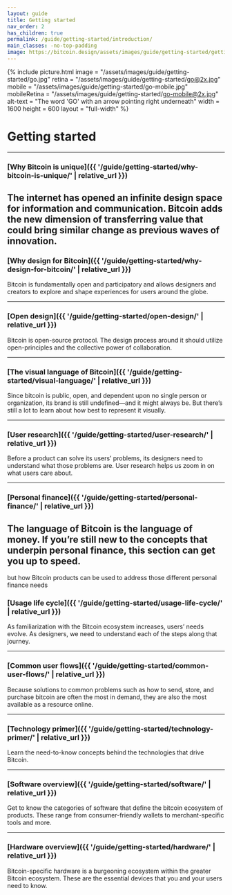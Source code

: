 ```yaml
---
layout: guide
title: Getting started
nav_order: 2
has_children: true
permalink: /guide/getting-started/introduction/
main_classes: -no-top-padding
image: https://bitcoin.design/assets/images/guide/getting-started/getting-started-preview.jpg
---
```


<!--

Editor's notes

A brief introduction and summary of all pages in this section. The idea is that readers
scan this page to get an overview of the section and then decide which topics to dive into.

Illustration sources

- https://www.figma.com/file/qzvCvqhSRx3Jq8aywaSjlr/Bitcoin-Design-Guide-Illustrations-CO?node-id=236%3A467

-->

{% include picture.html
   image = "/assets/images/guide/getting-started/go.jpg"
   retina = "/assets/images/guide/getting-started/go@2x.jpg"
   mobile = "/assets/images/guide/getting-started/go-mobile.jpg"
   mobileRetina = "/assets/images/guide/getting-started/go-mobile@2x.jpg"
   alt-text = "The word 'GO' with an arrow pointing right underneath"
   width = 1600
   height = 600
   layout = "full-width"
%}

# Getting started

---

### [Why Bitcoin is unique]({{ '/guide/getting-started/why-bitcoin-is-unique/' | relative_url }})

The internet has opened an infinite design space for information and communication. Bitcoin adds the new dimension of transferring value that could bring similar change as previous waves of innovation.
---

### [Why design for Bitcoin]({{ '/guide/getting-started/why-design-for-bitcoin/' | relative_url }})

Bitcoin is fundamentally open and participatory and allows designers and creators to explore and shape experiences for users around the globe.

---

### [Open design]({{ '/guide/getting-started/open-design/' | relative_url }})

Bitcoin is open-source protocol. The design process around it should utilize open-principles and the collective power of collaboration.

---

### [The visual language of Bitcoin]({{ '/guide/getting-started/visual-language/' | relative_url }})

Since bitcoin is public, open, and dependent upon no single person or organization, its brand is still undefined—and it might always be. But there’s still a lot to learn about how best to represent it visually.

---

### [User research]({{ '/guide/getting-started/user-research/' | relative_url }})

Before a product can solve its users’ problems, its designers need to understand what those problems are. User research helps us zoom in on what users care about.

---

### [Personal finance]({{ '/guide/getting-started/personal-finance/' | relative_url }})

The language of Bitcoin is the language of money. If you’re still new to the concepts that underpin personal finance, this section can get you up to speed.
---
but how Bitcoin products can be used to address those different personal finance needs

### [Usage life cycle]({{ '/guide/getting-started/usage-life-cycle/' | relative_url }})

As familiarization with the Bitcoin ecosystem increases, users’ needs evolve. As designers, we need to understand each of the steps along that journey.

---

### [Common user flows]({{ '/guide/getting-started/common-user-flows/' | relative_url }})

Because solutions to common problems such as how to send, store, and purchase bitcoin are often the most in demand, they are also the most available as a resource online.

---

### [Technology primer]({{ '/guide/getting-started/technology-primer/' | relative_url }})

Learn the need-to-know concepts behind the technologies that drive Bitcoin.

---

### [Software overview]({{ '/guide/getting-started/software/' | relative_url }})

Get to know the categories of software that define the bitcoin ecosystem of products. These range from consumer-friendly wallets to merchant-specific tools and more.

---

### [Hardware overview]({{ '/guide/getting-started/hardware/' | relative_url }})

Bitcoin-specific hardware is a burgeoning ecosystem within the greater Bitcoin ecosystem. These are the essential devices that you and your users need to know.
